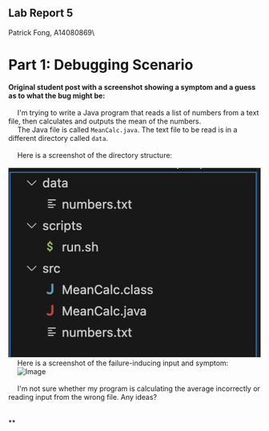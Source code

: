 ## Lab Report 5
Patrick Fong, A14080869\

# Part 1: Debugging Scenario
**Original student post with a screenshot showing a symptom and a guess as to what the bug might be:**\
\
&emsp; I'm trying to write a Java program that reads a list of numbers from a text file, then calculates and outputs the mean of the numbers.\
&emsp; The Java file is called ```MeanCalc.java```. The text file to be read is in a different directory called ```data```.\
\
&emsp; Here is a screenshot of the directory structure:\
&emsp; ![Image](lab5ss1.png)\
&emsp; Here is a screenshot of the failure-inducing input and symptom:\
&emsp; ![Image](lab5ss2.png)\
\
&emsp; I'm not sure whether my program is calculating the average incorrectly or reading input from the wrong file. Any ideas?\
\
\
**
